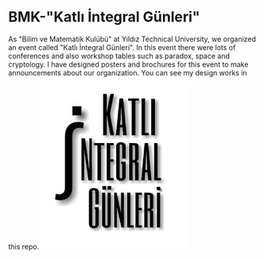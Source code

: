 # BMK-"Katlı İntegral Günleri"
As "Bilim ve Matematik Kulübü" at Yıldız Technical University, we organized an event called "Katlı İntegral Günleri". In this event there were lots of conferences and also workshop tables such as paradox, space and cryptology. I have designed posters and brochures for this event to make announcements about our organization. You can see my design works in this repo.
<img src="images/Kig_logo.png" width="300">
